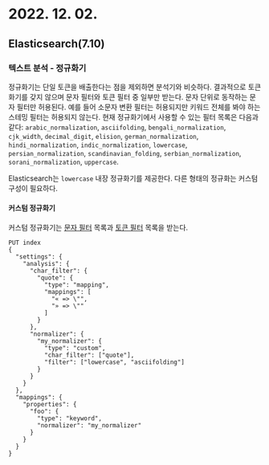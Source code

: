 # 2022. 12. 02.

## Elasticsearch(7.10)

### 텍스트 분석 - 정규화기

정규화기는 단일 토큰을 배출한다는 점을 제외하면 분석기와 비슷하다. 결과적으로 토큰화기를 갖지 않으며 문자 필터와 토큰 필터 중 일부만 받는다. 문자 단위로 동작하는 문자 필터만 허용된다. 예를 들어 소문자 변환 필터는 허용되지만 키워드 전체를 봐야 하는 스테밍 필터는 허용되지 않는다. 현재 정규화기에서 사용할 수 있는 필터 목록은 다음과 같다: `arabic_normalization`, `asciifolding`, `bengali_normalization`, `cjk_width`, `decimal_digit`, `elision`, `german_normalization`, `hindi_normalization`, `indic_normalization`, `lowercase`, `persian_normalization`, `scandinavian_folding`, `serbian_normalization`, `sorani_normalization`, `uppercase`.

Elasticsearch는 `lowercase` 내장 정규화기를 제공한다. 다른 형태의 정규화는 커스텀 구성이 필요하다.

#### 커스텀 정규화기

커스텀 정규화기는 [문자 필터][char-filter] 목록과 [토큰 필터][token-filters] 목록을 받는다.

```http
PUT index
{
  "settings": {
    "analysis": {
      "char_filter": {
        "quote": {
          "type": "mapping",
          "mappings": [
            "« => \"",
            "» => \""
          ]
        }
      },
      "normalizer": {
        "my_normalizer": {
          "type": "custom",
          "char_filter": ["quote"],
          "filter": ["lowercase", "asciifolding"]
        }
      }
    }
  },
  "mappings": {
    "properties": {
      "foo": {
        "type": "keyword",
        "normalizer": "my_normalizer"
      }
    }
  }
}
```



[char-filter]: https://www.elastic.co/guide/en/elasticsearch/reference/7.10/analysis-charfilters.html
[token-filters]: https://www.elastic.co/guide/en/elasticsearch/reference/7.10/analysis-tokenfilters.html